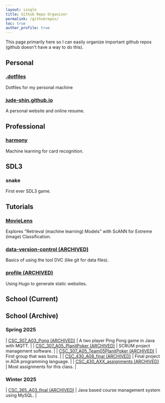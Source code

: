 ```yaml
---
layout: single 
title: Github Repo Organizer 
permalink: /githubrepos/
toc: true
author_profile: true
---
```

This page primarily here so I can easily organize important github repos (github doesn't have a way to do this).

## Personal  
### [.dotfiles](https://github.com/jude-shin/.dotfiles)
Dotfiles for my personal machine

### [jude-shin.github.io](https://github.com/jude-shin/jude-shin.github.io)
A personal website and online resume.

## Professional 
### [harmony](https://github.com/jude-shin/harmony) 
Machine learning for card recognition.

## SDL3 
###  snake 
First ever SDL3 game.

## Tutorials
### [MovieLens](https://github.com/jude-shin/MovieLens) 
Explores "Retrieval (machine learning) Models" with ScANN for Extreme (image) Classification.

### [data-version-control (ARCHIVED)](https://github.com/jude-shin/data-version-control) 
Basics of using the tool DVC (like git for data files).

### [profile (ARCHIVED)](https://github.com/jude-shin/profile) 
Using Hugo to generate static websites.


## School (Current)

## School (Archive) 
<!--
note: 
use this format for the repo names:
it makes it easier to find later on

[class]_[class number]_[assignment number]_[assignment name]
class ex: CSC, CPE
class number ex: 365, 307
assignment number: A05, L08, A09, A11, L13, AXX
    A for assignment, L for lab
    AXX means that it holds many assignments
assignment name: foo, foobar, thissucks, pingpong
-->
### Spring 2025

| [CSC_307_A03_Pong (ARCHIVED)](https://github.com/jude-shin/CSC_307_A03_Pong) | A two player Ping Pong game in Java with MQTT. |
| [CSC_307_A05_PlanitPoker (ARCHIVED)](https://github.com/jude-shin/CSC_307_A05_PlanitPoker) | SCRUM project management software. |
| [CSC_307_A05_Team05PlanitPoker (ARCHIVED)](https://github.com/jude-shin/CSC_307_A05_Team05PlanitPoker) | First group that was buns. |
| [CSC_430_A08_final (ARCHIVED)](https://github.com/jude-shin/CSC_430_A08_final) | Final project in ADA programming language. |
| [CSC_430_AXX_assignments (ARCHIVED)](https://github.com/jude-shin/CSC_430_AXX_assignments/settings) | Most assignments for this class. |


### Winter 2025

| [CSC_365_A03_final (ARCHIVED)](https://github.com/jude-shin/CSC_365_A03_final) | Java based course management system using MySQL. |
